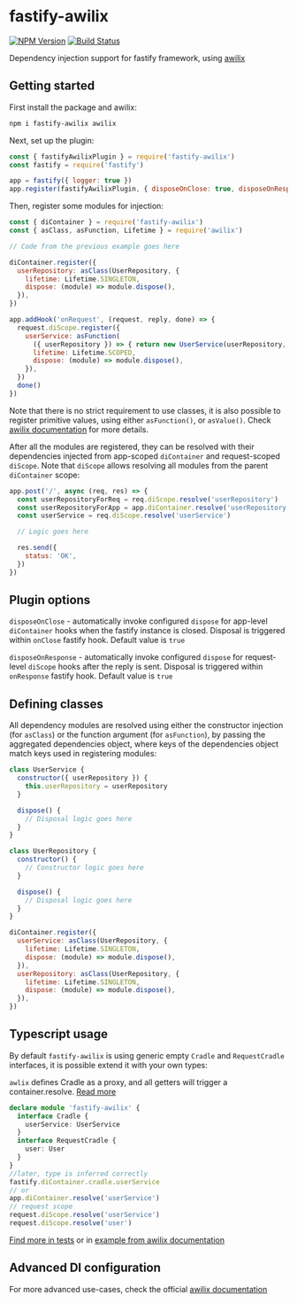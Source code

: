 # fastify-awilix

[![NPM Version][npm-image]][npm-url]
[![Build Status](https://github.com/fastify/fastify-awilix/workflows/ci/badge.svg)](https://github.com/fastify/fastify-awilix/actions)

Dependency injection support for fastify framework, using [awilix](https://github.com/jeffijoe/awilix)

## Getting started

First install the package and awilix:

```bash
npm i fastify-awilix awilix
```

Next, set up the plugin:

```js
const { fastifyAwilixPlugin } = require('fastify-awilix')
const fastify = require('fastify')

app = fastify({ logger: true })
app.register(fastifyAwilixPlugin, { disposeOnClose: true, disposeOnResponse: true })
```

Then, register some modules for injection:

```js
const { diContainer } = require('fastify-awilix')
const { asClass, asFunction, Lifetime } = require('awilix')

// Code from the previous example goes here

diContainer.register({
  userRepository: asClass(UserRepository, {
    lifetime: Lifetime.SINGLETON,
    dispose: (module) => module.dispose(),
  }),
})

app.addHook('onRequest', (request, reply, done) => {
  request.diScope.register({
    userService: asFunction(
      ({ userRepository }) => { return new UserService(userRepository, request.params.countryId) }, {
      lifetime: Lifetime.SCOPED,
      dispose: (module) => module.dispose(),
    }),
  })
  done()
})
```

Note that there is no strict requirement to use classes, it is also possible to register primitive values, using either `asFunction()`, or `asValue()`. Check [awilix documentation](https://github.com/jeffijoe/awilix) for more details.

After all the modules are registered, they can be resolved with their dependencies injected from app-scoped `diContainer` and request-scoped `diScope`. Note that `diScope` allows resolving all modules from the parent `diContainer` scope:

```js
app.post('/', async (req, res) => {
  const userRepositoryForReq = req.diScope.resolve('userRepository')
  const userRepositoryForApp = app.diContainer.resolve('userRepository') // This returns exact same result as the previous line
  const userService = req.diScope.resolve('userService')

  // Logic goes here

  res.send({
    status: 'OK',
  })
})
```


## Plugin options

`disposeOnClose` - automatically invoke configured `dispose` for app-level `diContainer` hooks when the fastify instance is closed.
  Disposal is triggered within `onClose` fastify hook.
  Default value is `true`

`disposeOnResponse` - automatically invoke configured `dispose` for request-level `diScope` hooks after the reply is sent.
  Disposal is triggered within `onResponse` fastify hook.
  Default value is `true`

## Defining classes

All dependency modules are resolved using either the constructor injection (for `asClass`) or the function argument (for `asFunction`), by passing the aggregated dependencies object, where keys
of the dependencies object match keys used in registering modules:
```js
class UserService {
  constructor({ userRepository }) {
    this.userRepository = userRepository
  }

  dispose() {
    // Disposal logic goes here
  }
}

class UserRepository {
  constructor() {
    // Constructor logic goes here
  }

  dispose() {
    // Disposal logic goes here
  }
}

diContainer.register({
  userService: asClass(UserRepository, {
    lifetime: Lifetime.SINGLETON,
    dispose: (module) => module.dispose(),
  }),
  userRepository: asClass(UserRepository, {
    lifetime: Lifetime.SINGLETON,
    dispose: (module) => module.dispose(),
  }),
})
```

## Typescript usage

By default `fastify-awilix` is using generic empty `Cradle` and `RequestCradle` interfaces, it is possible extend it with your own types:

`awlix` defines Cradle as a proxy, and all getters will trigger a container.resolve. [Read more](https://github.com/jeffijoe/awilix#containercradle)

```typescript
declare module 'fastify-awilix' {
  interface Cradle {
    userService: UserService
  }
  interface RequestCradle {
    user: User
  }
}
//later, type is inferred correctly
fastify.diContainer.cradle.userService
// or
app.diContainer.resolve('userService')
// request scope
request.diScope.resolve('userService')
request.diScope.resolve('user')
```

[Find more in tests](./index.test-d.ts) or in [example from awilix documentation](https://github.com/jeffijoe/awilix/blob/master/examples/typescript/src/index.ts)

## Advanced DI configuration

For more advanced use-cases, check the official [awilix documentation](https://github.com/jeffijoe/awilix)

[npm-image]: https://img.shields.io/npm/v/fastify-awilix.svg
[npm-url]: https://npmjs.org/package/fastify-awilix
[downloads-image]: https://img.shields.io/npm/dm/fastify-awilix.svg
[downloads-url]: https://npmjs.org/package/fastify-awilix
